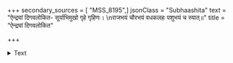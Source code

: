 +++
secondary_sources = [ "MSS_8195",]
jsonClass = "Subhaashita"
text = "ऐन्द्र्यां दिगवलोकित- सूर्याभिमुखो गृहे गृहिणः।  \nराजभयं चौरभयं वधकलहः पशुभयं च स्यात्॥"
title = "ऐन्द्र्यां दिगवलोकित"

+++

<details><summary>Text</summary>

ऐन्द्र्यां दिगवलोकित- सूर्याभिमुखो गृहे गृहिणः।  
राजभयं चौरभयं वधकलहः पशुभयं च स्यात्॥
</details>
